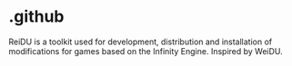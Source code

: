 # .github
ReiDU is a toolkit used for development, distribution and installation of modifications for games based on the Infinity Engine. Inspired by WeiDU.
